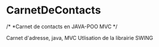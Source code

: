 # CarnetDeContacts

/*
 *Carnet de contacts en JAVA-POO MVC
 */
 
 Carnet d'adresse, java, MVC
 Utlisation de la librairie SWING


